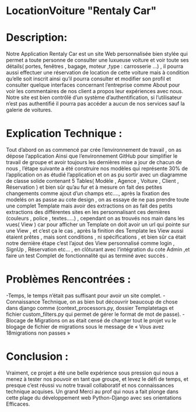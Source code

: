 #                                                           LocationVoiture "Rentaly Car"

# Description:

Notre Application Rentaly Car est un site Web personnalisée bien stylée qui permet a toute personne de consulter une luxueuse voiture et voir toute ses détails( portes, fenêtres , bagage, moteur ,type : carrosserie …) , il pourra aussi effectuer une réservation de location de cette voiture mais à condition qu’elle soit inscrit  ainsi qu’il pourra consulter et modifier son profil et consulter quelque interfaces concernant l’entreprise comme About pour voir les commentaires de nos client a propos leur expériences avec nous. 
 Notre site est bien contrôlé d’un système d’authentification, si l’utilisateur n’est pas authentifié il pourra pas accéder a aucun de nos services sauf la galerie de voitures.



# Explication Technique :

Tout d’abord on as commencé  par crée l’environnement de travail , on as dépose l’application Ainsi que l’environnement GitHub pour simplifier le travail de groupe et avoir toujours les dernières mise a jour de chacun de nous , l’étape suivante a été construire nos modèles qui représente 30% de l’application on as étudié l’application et on as pu sortir  avec un diagramme de classe solide contenant  5 Tables( Modèle , Agence , Voiture , Client , Réservation )  et bien sûr qu’au fur et à mesure on fait des petites changements comme ajout d’un champs etc…., après la fixation des modelés on as passe au cote design , on as essaye de ne pas prendre toute une complet Template mais avoir des extractions on as fait des petits extractions des différentes sites en les personnalisant ces dernières (couleurs , police , textes…..)  , cependant on as trouvés nos main dans les vues( View ) car pour afficher un Template on doit avoir un url qui pointe sur une View , et c’est ça le cas , après la finition des Template les View aussi étaient prêtes , mais sont conditions , ni spécifications , et bien sûr ca était notre dernière étape c’est l’ajout des View personnalisé comme login , SignUp , Réservation  etc… , en clôturant  avec l’intégration du cote Admin ,et faire  un test Complet de fonctionnalité qui as terminé avec succès . 



# Problèmes Rencontrées :

-Temps, le temps n’était pas suffisant pour avoir un site complet.
-Connaissance Technique, on as bien but découvrir beaucoup de chose dans django comme (context_processors.py, dossier Templatetags et fichier custom_filters.py qui permet de gérer le format de mot de passe).
-Blocage de Migrations on as était censé de changer tout le projet vu le blogage de fichier de migrations sous le message de « Vous avez 18migrations non passes »



# Conclusion :

Vraiment, ce projet a été une belle expérience sous pression qui nous a menez à tester nos pouvoir en tant que groupe, et levez le défi de temps, et presque c’est réussi vu notre travail collaboratif et nos connaissances technique acquises.
Un grand Merci au prof qui nous a fait plonge dans cette plage du développement web Python-Django avec ses orientations Efficaces.




